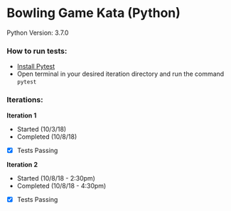 # Bowling Game Kata (Python)
Python Version: 3.7.0

### How to run tests:
- [Install Pytest](https://docs.pytest.org/en/latest/getting-started.html)  
- Open terminal in your desired iteration directory and run the command `pytest`  
  
### Iterations:
**Iteration 1** 
- Started (10/3/18)
- Completed (10/8/18)
- [X] Tests Passing 

**Iteration 2**  
- Started (10/8/18 - 2:30pm)
- Completed (10/8/18 - 4:30pm)
- [X] Tests Passing
